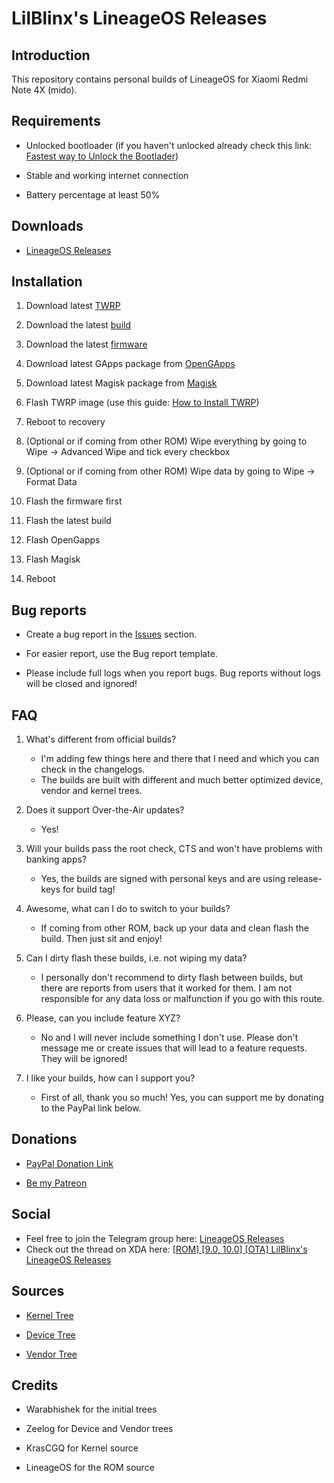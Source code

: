 # LilBlinx's LineageOS Releases

## Introduction

This repository contains personal builds of LineageOS for Xiaomi Redmi Note 4X (mido).

## Requirements

- Unlocked bootloader (if you haven't unlocked already check this link: [Fastest way to Unlock the Bootlader](https://forum.xda-developers.com/redmi-note-4/how-to/fastest-to-unlock-bootlader-t3689116))

- Stable and working internet connection

- Battery percentage at least 50%

## Downloads

- [LineageOS Releases](https://github.com/davidtrpcevski/LineageOS-Releases/releases)

## Installation

1. Download latest [TWRP](https://dl.twrp.me/mido/)

2. Download the latest [build](https://github.com/davidtrpcevski/LineageOS-Releases/releases)

3. Download the latest [firmware](https://xiaomifirmwareupdater.com/firmware/mido/)

4. Download latest GApps package from [OpenGApps](https://opengapps.org/)

5. Download latest Magisk package from [Magisk](https://github.com/topjohnwu/Magisk/releases)

6. Flash TWRP image (use this guide: [How to Install TWRP](https://www.xda-developers.com/how-to-install-twrp/))

7. Reboot to recovery

8. (Optional or if coming from other ROM) Wipe everything by going to Wipe -> Advanced Wipe and tick every checkbox

9. (Optional or if coming from other ROM) Wipe data by going to Wipe -> Format Data

10. Flash the firmware first

11. Flash the latest build

12. Flash OpenGapps

13. Flash Magisk

14. Reboot

## Bug reports

- Create a bug report in the [Issues](https://github.com/davidtrpcevski/LineageOS-Releases/issues) section.

- For easier report, use the Bug report template.

- Please include full logs when you report bugs. Bug reports without logs will be closed and ignored!

## FAQ

1. What's different from official builds?

   - I'm adding few things here and there that I need and which you can check in the changelogs. 
   - The builds are built with different and much better optimized device, vendor and kernel trees. 

2. Does it support Over-the-Air updates?

   - Yes!

3. Will your builds pass the root check, CTS and won't have problems with banking apps?

   - Yes, the builds are signed with personal keys and are using release-keys for build tag!

4. Awesome, what can I do to switch to your builds?

   - If coming from other ROM, back up your data and clean flash the build. Then just sit and enjoy!

5. Can I dirty flash these builds, i.e. not wiping my data?

   - I personally don't recommend to dirty flash between builds, but there are reports from users that it worked for them. I am not responsible for any data loss or malfunction if you go with this route.

6. Please, can you include feature XYZ?

   - No and I will never include something I don't use. Please don't message me or create issues that will lead to a feature requests. They will be ignored!

7. I like your builds, how can I support you?

   - First of all, thank you so much! Yes, you can support me by donating to the PayPal link below.

## Donations

- [PayPal Donation Link](https://www.paypal.me/CiggyDevs)

- [Be my Patreon](https://www.patreon.com/lilblinx)

## Social

- Feel free to join the Telegram group here: [LineageOS Releases](https://t.me/losreleases)
- Check out the thread on XDA here: [[ROM] [9.0, 10.0] [OTA] LilBlinx's LineageOS Releases](https://forum.xda-developers.com/redmi-note-4/xiaomi-redmi-note-4-snapdragon-roms-kernels-recoveries--other-development/rom-advanced-lineageos-14-1-t3775023)

## Sources

- [Kernel Tree](https://github.com/davidtrpcevski/kernel_xiaomi_msm8953)

- [Device Tree](https://github.com/davidtrpcevski/android_device_xiaomi_mido)

- [Vendor Tree](https://github.com/davidtrpcevski/proprietary_vendor_xiaomi)

## Credits

- Warabhishek for the initial trees

- Zeelog for Device and Vendor trees

- KrasCGQ for Kernel source

- LineageOS for the ROM source
